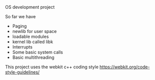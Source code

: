 OS development project

So far we have
- Paging
- newlib for user space 
- loadable modules
- kernel lib called libk
- Interrupts
- Some basic system calls
- Basic multithreading

This project uses the webkit c++ coding style
https://webkit.org/code-style-guidelines/